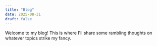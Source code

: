 ```yaml
---
title: "Blog"
date: 2025-08-31
draft: false
---
```


Welcome to my blog! This is where I'll share some rambling thoughts on whatever topics strike my fancy.